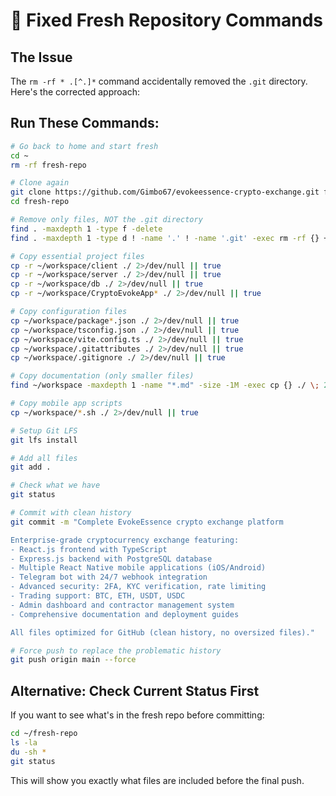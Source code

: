 # 🔧 Fixed Fresh Repository Commands

## The Issue
The `rm -rf * .[^.]*` command accidentally removed the `.git` directory. Here's the corrected approach:

## Run These Commands:

```bash
# Go back to home and start fresh
cd ~
rm -rf fresh-repo

# Clone again
git clone https://github.com/Gimbo67/evokeessence-crypto-exchange.git fresh-repo
cd fresh-repo

# Remove only files, NOT the .git directory
find . -maxdepth 1 -type f -delete
find . -maxdepth 1 -type d ! -name '.' ! -name '.git' -exec rm -rf {} +

# Copy essential project files
cp -r ~/workspace/client ./ 2>/dev/null || true
cp -r ~/workspace/server ./ 2>/dev/null || true  
cp -r ~/workspace/db ./ 2>/dev/null || true
cp -r ~/workspace/CryptoEvokeApp* ./ 2>/dev/null || true

# Copy configuration files
cp ~/workspace/package*.json ./ 2>/dev/null || true
cp ~/workspace/tsconfig.json ./ 2>/dev/null || true
cp ~/workspace/vite.config.ts ./ 2>/dev/null || true
cp ~/workspace/.gitattributes ./ 2>/dev/null || true
cp ~/workspace/.gitignore ./ 2>/dev/null || true

# Copy documentation (only smaller files)
find ~/workspace -maxdepth 1 -name "*.md" -size -1M -exec cp {} ./ \; 2>/dev/null || true

# Copy mobile app scripts
cp ~/workspace/*.sh ./ 2>/dev/null || true

# Setup Git LFS
git lfs install

# Add all files
git add .

# Check what we have
git status

# Commit with clean history
git commit -m "Complete EvokeEssence crypto exchange platform

Enterprise-grade cryptocurrency exchange featuring:
- React.js frontend with TypeScript
- Express.js backend with PostgreSQL database
- Multiple React Native mobile applications (iOS/Android)
- Telegram bot with 24/7 webhook integration
- Advanced security: 2FA, KYC verification, rate limiting
- Trading support: BTC, ETH, USDT, USDC
- Admin dashboard and contractor management system
- Comprehensive documentation and deployment guides

All files optimized for GitHub (clean history, no oversized files)."

# Force push to replace the problematic history
git push origin main --force
```

## Alternative: Check Current Status First
If you want to see what's in the fresh repo before committing:

```bash
cd ~/fresh-repo
ls -la
du -sh *
git status
```

This will show you exactly what files are included before the final push.